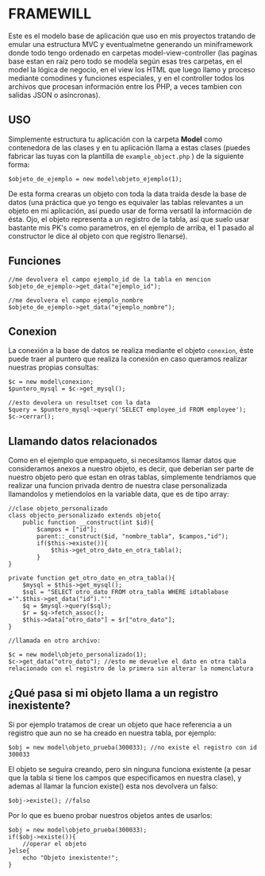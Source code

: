 # FRAMEWILL #
Este es el modelo base de aplicación que uso en mis proyectos tratando de emular una estructura MVC y eventualmetne generando un miniframework donde todo tengo ordenado en carpetas model-view-controller (las paginas base estan en raíz pero todo se modela según esas tres carpetas, en el model la lógica de negocio, en el view los HTML que luego llamo y proceso mediante comodines y funciones especiales, y en el controller todos los archivos que procesan información entre los PHP, a veces tambien con salidas JSON o asíncronas).

## USO ##

Simplemente estructura tu aplicación con la carpeta **Model** como contenedora de las clases y en tu aplicación llama a estas clases (puedes fabricar las tuyas con la plantilla de `example_object.php` ) de la siguiente forma:

    $objeto_de_ejemplo = new model\objeto_ejemplo(1);

De esta forma crearas un objeto con toda la data traida desde la base de datos (una práctica que yo tengo es equivaler las tablas relevantes a un objeto en mi aplicación, así puedo usar de forma versatil la información de ésta. Ojo, el objeto representa a un registro de la tabla, así que suelo usar bastante mis PK's como parametros, en el ejemplo de arriba, el 1 pasado al constructor le dice al objeto con que registro llenarse).

##  Funciones ##
    
    //me devolvera el campo ejemplo_id de la tabla en mencion
    $objeto_de_ejemplo->get_data("ejemplo_id");
    
    //me devolvera el campo ejemplo_nombre 
    $objeto_de_ejemplo->get_data("ejemplo_nombre");

## Conexion ##

La conexión a la base de datos se realiza mediante el objeto `conexion`, éste puede traer al puntero que realiza la conexión en caso queramos realizar nuestras propias consultas:

    $c = new model\conexion;
    $puntero_mysql = $c->get_mysql();
    
    //esto devolera un resultset con la data
    $query = $puntero_mysql->query('SELECT employee_id FROM employee');
    $c->cerrar();

## Llamando datos relacionados ##

Como en el ejemplo que empaqueto, si necesitamos llamar datos que consideramos anexos a nuestro objeto, es decir, que deberian ser parte de nuestro objeto pero que estan en otras tablas, simplemente tendríamos que realizar una funcion privada dentro de nuestra clase personalizada llamandolos y metiendolos en la variable data, que es de tipo array:

    //clase objeto_personalizado
    class objecto_personalizado extends objeto{
    	public function __construct(int $id){
    		$campos = ["id"];
    		parent::_construct($id, "nombre_tabla", $campos,"id");
			if($this->existe()){
    			$this->get_otro_dato_en_otra_tabla();
			}
    }
    
    private function get_otro_dato_en_otra_tabla(){
    	$mysql = $this->get_mysql();
    	$sql = "SELECT otro_dato FROM otra_tabla WHERE idtablabase ='".$this->get_data("id")."'"
    	$q = $mysql->query($sql);
    	$r = $q->fetch_assoc();
    	$this->data["otro_dato"] = $r["otro_dato"];
    }
    
    //llamada en otro archivo:
    
    $c = new model\objeto_personalizado(1);
    $c->get_data("otro_dato"); //esto me devuelve el dato en otra tabla relacionado con el registro de la primera sin alterar la nomenclatura

## ¿Qué pasa si mi objeto llama a un registro inexistente? ##

Si por ejemplo tratamos de crear un objeto que hace referencia a un registro que aun no se ha creado en nuestra tabla, por ejemplo:

    $obj = new model\objeto_prueba(300033); //no existe el registro con id 300033

El objeto se seguira creando, pero sin ninguna funciona existente (a pesar que la tabla si tiene los campos que especificamos en nuestra clase), y ademas al llamar la funcion existe() esta nos devolvera un falso:

    $obj->existe(); //falso

Por lo que es bueno probar nuestros objetos antes de usarlos:

    $obj = new model\objeto_prueba(300033);
    if($obj->existe()){
    	//operar el objeto
    }else{
    	echo "Objeto inexistente!";
    }
